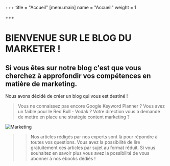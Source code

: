 +++
title = "Accueil"
[menu.main]
name = "Accueil"
weight = 1

+++

# BIENVENUE SUR LE BLOG DU MARKETER !

## Si vous êtes sur notre blog c'est que vous cherchez à approfondir vos compétences en matière de marketing.

Nous avons décidé de créer un blog qui vous est destiné !

>Vous ne connaissez pas encore Google Keyword Planner ? Vous avez un faible pour le Red Bull - Vodak ? Votre direction vous a demandé de mettre en place une stratégie content marketing ?

![Marketing](https://declic-marketing.ch/wp-content/uploads/2017/10/Website_ArticleMKT2.jpg)

>>Nos articles rédigés par nos experts sont là pour répondre à toutes vos questions. Vous avez la possibilité de lire gratuitement ces articles par sujet au format réduit. Si vous souhaitez en savoir plus vous avez la possibilité de vous abonner à nos ebooks dédiés !

